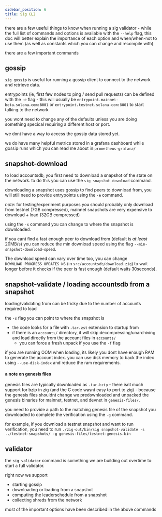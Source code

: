 ```yaml
---
sidebar_position: 6
title: Sig CLI
---
```


there are a few useful things to know when running a sig validator - while the full list
of commands and options is available with the `--help` flag, this doc will better explain the importance of each option and when/when-not to use them (as well as constants
which you can change and recompile with)

there are a few important commands

## gossip

`sig gossip` is useful for running a gossip client to connect to the network
and retrieve data.

entrypoints (ie, first few nodes to ping / send pull requests) can be defined with the `-e` flag - this will usually be
`entrypoint.mainnet-beta.solana.com:8001` or `entrypoint.testnet.solana.com:8001`
to start talking to the network

you wont need to change any of the defaults unless you are doing something specical
requiring a different host or port.

we dont have a way to access the gossip data stored yet.

we do have many helpful metrics stored in a grafana dashboard while gossip runs which
you can read me about in `prometheus-grafana/`

## snapshot-download

to load accountsdb, you first need to download a snapshot of the state on the network.
to do this you can use the `sig snapshot-download` command.

downloading a snapshot uses gossip to find peers to download from, you will still need to provide entrypoints
using the `-e` command.

*note:* for testing/experiment purposes you should probably only download from testnet (7GB compressed), mainnet snapshots are very expensive to download + load (32GB compressed)

using the `-s` command you can change to where the snapshot is downloaded.

if you cant find a fast enough peer to download from (default is *at least* 20MB/s) you
can reduce the min download speed using the flag `--min-snapshot-download-speed`.

The download speed can vary over time too, you can change `DOWNLOAD_PROGRESS_UPDATES_NS`
(in `src/accountsdb/download.zig`) to wait longer before it checks if the peer is fast enough
(default waits 30seconds).

## snapshot-validate / loading accountsdb from a snapshot

loading/validating from can be tricky due to the number of accounts required to load

the `-s` flag you can point to where the snapshot is
- the code looks for a file with `.tar.zst` extension to startup from
- if there is an `accounts/` directory, it will skip decompressing/unarchiving and
load directly from the account files in `accounts/`
    - you can force a fresh unpack if you use the `-f` flag

if you are running OOM when loading, its likely you dont have enough RAM to generate the
account index. you can use disk memory to back the index using `--use-disk-index` and reduce the ram requirements.

#### a note on genesis files

genesis files are typically downloaded as `.tar.bzip` - there isnt much support for bzip in zig (and the C code wasnt easy to port to zig) - because the genesis files shouldnt change we predownloaded and unpacked
the genesis binaries for mainnet, testnet, and devnet in `genesis-files/`.

you need to provide a path to the matching genesis file of the snapshot you downloaded
to complete the verification using the `-g` command.

for example, if you download a testnet snapshot and want to run verification, you
need to run `./zig-out/bin/sig snapshot-validate -s ../testnet-snapshots/ -g genesis-files/testnet-genesis.bin`

## validator

the `sig validator` command is something we are building out overtime to start a full validator.

right now we support
- starting gossip
- downloading or loading from a snapshot
- computing the leaderschedule from a snapshot
- collecting shreds from the network

most of the important options have been described in the above commands
